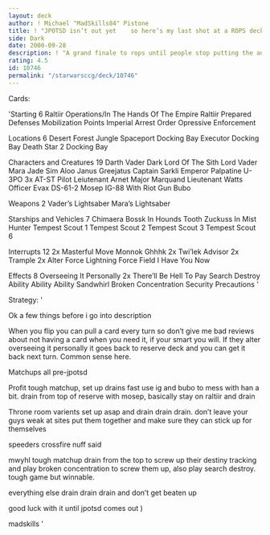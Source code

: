 ```yaml
---
layout: deck
author: ! Michael "MadSkills84" Pistone
title: ! "JPOTSD isn’t out yet    so here’s my last shot at a ROPS deck "
side: Dark
date: 2000-09-28
description: ! "A grand finale to rops until people stop putting the anti rops card in.  Then you can surprise them with this, it’s fast, powerful and effective just like the objective itself."
rating: 4.5
id: 10746
permalink: "/starwarsccg/deck/10746"
---
```

Cards: 

'Starting  6
Raltiir Operations/In The Hands Of The Empire
Raltiir
Prepared Defenses
Mobilization Points
Imperial Arrest Order
Opressive Enforcement

Locations 6
Desert
Forest
Jungle
Spaceport Docking Bay
Executor Docking Bay
Death Star 2 Docking Bay

Characters and Creatures 19
Darth Vader Dark Lord Of The Sith
Lord Vader
Mara Jade
Sim Aloo
Janus Greejatus
Captain Sarkli
Emperor Palpatine
U-3PO
3x AT-ST Pilot
Leiutenant Arnet
Major Marquand
Lieutenant Watts
Officer Evax
DS-61-2
Mosep
IG-88 With Riot Gun
Bubo

Weapons   2
Vader’s Lightsaber
Mara’s Lightsaber

Starships and Vehicles  7
Chimaera
Bossk In Hounds Tooth
Zuckuss In Mist Hunter
Tempest Scout 1
Tempest Scout 2
Tempest Scout 3
Tempest Scout 6

Interrupts 12
2x Masterful Move
Monnok
Ghhhk
2x Twi’lek Advisor
2x Trample
2x Alter
Force Lightning
Force Field
I Have You Now

Effects 8
Overseeing It Personally
2x There’ll Be Hell To Pay
Search Destroy
Ability Ability Ability
Sandwhirl
Broken Concentration
Security Precautions '

Strategy: '

Ok a few things before i go into description

When you flip you can pull a card every turn so don’t give me bad reviews about not having a card when you need it, if your smart you will.  If they alter overseeing it personally it goes back to reserve deck and you can get it back next turn.  Common sense here.

Matchups all pre-jpotsd

Profit tough matchup, set up drains fast use ig and bubo to mess with han a bit. drain from top of reserve with mosep, basically stay on raltiir and drain

Throne room varients set up asap and drain drain drain.  don’t leave your guys weak at sites put them together and make sure they can stick up for themselves

speeders crossfire nuff said

mwyhl tough matchup drain from the top to screw up their destiny tracking and play broken concentration to screw them up, also play search destroy.  tough game but winnable.

everything else drain drain drain and don’t get beaten up

good luck with it until jpotsd comes out )

madskills '
